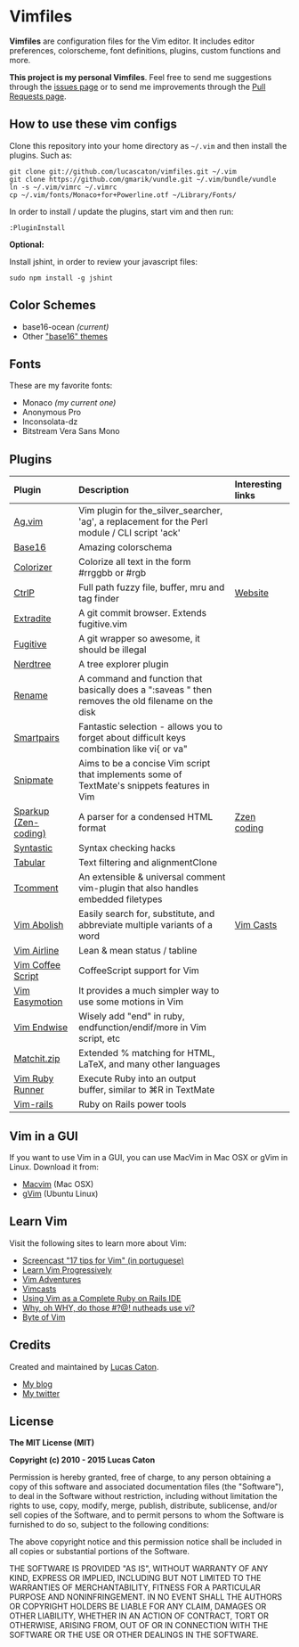 # Vimfiles

**Vimfiles** are configuration files for the Vim editor. It includes editor preferences, colorscheme, font definitions, plugins, custom functions and more.

**This project is my personal Vimfiles**. Feel free to send me suggestions through the [issues page](https://github.com/lucascaton/vimfiles/issues/new) or to send me improvements through the [Pull Requests page](https://github.com/lucascaton/vimfiles/pulls).

## How to use these vim configs

Clone this repository into your home directory as `~/.vim` and then install the plugins. Such as:

    git clone git://github.com/lucascaton/vimfiles.git ~/.vim
    git clone https://github.com/gmarik/vundle.git ~/.vim/bundle/vundle
    ln -s ~/.vim/vimrc ~/.vimrc
    cp ~/.vim/fonts/Monaco+for+Powerline.otf ~/Library/Fonts/

In order to install / update the plugins, start vim and then run:

    :PluginInstall

**Optional:**

Install jshint, in order to review your javascript files:

    sudo npm install -g jshint

## Color Schemes

* base16-ocean *(current)*
* Other ["base16" themes](http://chriskempson.github.io/base16/)

## Fonts

These are my favorite fonts:

* Monaco *(my current one)*
* Anonymous Pro
* Inconsolata-dz
* Bitstream Vera Sans Mono

## Plugins

| Plugin                                                           | Description                                                                                                | Interesting links                                                                  |
| :--------------------------------------------------------------- | :--------------------------------------------------------------------------------------------------------- | :--------------------------------------------------------------------------------- |
| [Ag.vim](https://github.com/rking/ag.vim)                        | Vim plugin for the_silver_searcher, 'ag', a replacement for the Perl module / CLI script 'ack'             |                                                                                    |
| [Base16](https://github.com/chriskempson/base16-vim)             | Amazing colorschema                                                                                        |                                                                                    |
| [Colorizer](https://github.com/lilydjwg/colorizer)               | Colorize all text in the form #rrggbb or #rgb                                                              |                                                                                    |
| [CtrlP](https://github.com/kien/ctrlp.vim)                       | Full path fuzzy file, buffer, mru and tag finder                                                           | [Website](http://kien.github.com/ctrlp.vim/)                                       |
| [Extradite](https://github.com/int3/vim-extradite)               | A git commit browser. Extends fugitive.vim                                                                 |                                                                                    |
| [Fugitive](https://github.com/tpope/vim-fugitive)                | A git wrapper so awesome, it should be illegal                                                             |                                                                                    |
| [Nerdtree](https://github.com/scrooloose/nerdtree)               | A tree explorer plugin                                                                                     |                                                                                    |
| [Rename](https://github.com/danro/rename.vim)                    | A command and function that basically does a ":saveas <newfile>" then removes the old filename on the disk |                                                                                    |
| [Smartpairs](https://github.com/gorkunov/smartpairs.vim)         | Fantastic selection - allows you to forget about difficult keys combination like vi{ or va"                |                                                                                    |
| [Snipmate](https://github.com/msanders/snipmate.vim)             | Aims to be a concise Vim script that implements some of TextMate's snippets features in Vim                |                                                                                    |
| [Sparkup (Zen-coding)](https://github.com/rstacruz/sparkup)      | A parser for a condensed HTML format                                                                       | [Zzen coding](http://code.google.com/p/zen-coding/)                                |
| [Syntastic](https://github.com/scrooloose/syntastic)             | Syntax checking hacks                                                                                      |                                                                                    |
| [Tabular](https://github.com/godlygeek/tabular)                  | Text filtering and alignmentClone                                                                          |                                                                                    |
| [Tcomment](https://github.com/tomtom/tcomment_vim)               | An extensible & universal comment vim-plugin that also handles embedded filetypes                          |                                                                                    |
| [Vim Abolish](https://github.com/tpope/vim-abolish)              | Easily search for, substitute, and abbreviate multiple variants of a word                                  | [Vim Casts](http://vimcasts.org/episodes/supercharged-substitution-with-subvert/)  |
| [Vim Airline](https://github.com/bling/vim-airline)              | Lean & mean status / tabline                                                                               |                                                                                    |
| [Vim Coffee Script](https://github.com/kchmck/vim-coffee-script) | CoffeeScript support for Vim                                                                               |                                                                                    |
| [Vim Easymotion](https://github.com/Lokaltog/vim-easymotion/)    | It provides a much simpler way to use some motions in Vim                                                  |                                                                                    |
| [Vim Endwise](https://github.com/tpope/vim-endwise)              | Wisely add "end" in ruby, endfunction/endif/more in Vim script, etc                                        |                                                                                    |
| [Matchit.zip](https://github.com/vim-scripts/matchit.zip)        | Extended % matching for HTML, LaTeX, and many other languages                                              |                                                                                    |
| [Vim Ruby Runner](https://github.com/henrik/vim-ruby-runner)     | Execute Ruby into an output buffer, similar to ⌘R in TextMate                                              |                                                                                    |
| [Vim-rails](https://github.com/tpope/vim-rails)                  | Ruby on Rails power tools                                                                                  |                                                                                    |

## Vim in a GUI

If you want to use Vim in a GUI, you can use MacVim in Mac OSX or gVim in Linux. Download it from:

* [Macvim](http://code.google.com/p/macvim/downloads/list) (Mac OSX)
* [gVim](https://apps.ubuntu.com/cat/applications/vim-gnome/) (Ubuntu Linux)

## Learn Vim

Visit the following sites to learn more about Vim:

* [Screencast "17 tips for Vim" (in portuguese)](http://blog.lucascaton.com.br/?p=1081)
* [Learn Vim Progressively](http://yannesposito.com/Scratch/en/blog/Learn-Vim-Progressively/)
* [Vim Adventures](http://vim-adventures.com/)
* [Vimcasts](http://vimcasts.org)
* [Using Vim as a Complete Ruby on Rails IDE](http://biodegradablegeek.com/2007/12/using-vim-as-a-complete-ruby-on-rails-ide/)
* [Why, oh WHY, do those #?@! nutheads use vi?](http://www.viemu.com/a-why-vi-vim.html)
* [Byte of Vim](http://www.swaroopch.com/notes/Vim)

## Credits

Created and maintained by [Lucas Caton](https://lucascaton.com.br).

* [My blog](http://blog.lucascaton.com.br/)
* [My twitter](http://twitter.com/lucascaton)

## License

**The MIT License (MIT)**

**Copyright (c) 2010 - 2015 Lucas Caton**

Permission is hereby granted, free of charge, to any person obtaining a copy of this software and associated documentation files (the "Software"), to deal in the Software without restriction, including without limitation the rights to use, copy, modify, merge, publish, distribute, sublicense, and/or sell copies of the Software, and to permit persons to whom the Software is furnished to do so, subject to the following conditions:

The above copyright notice and this permission notice shall be included in all copies or substantial portions of the Software.

THE SOFTWARE IS PROVIDED "AS IS", WITHOUT WARRANTY OF ANY KIND, EXPRESS OR IMPLIED, INCLUDING BUT NOT LIMITED TO THE WARRANTIES OF MERCHANTABILITY, FITNESS FOR A PARTICULAR PURPOSE AND NONINFRINGEMENT. IN NO EVENT SHALL THE AUTHORS OR COPYRIGHT HOLDERS BE LIABLE FOR ANY CLAIM, DAMAGES OR OTHER LIABILITY, WHETHER IN AN ACTION OF CONTRACT, TORT OR OTHERWISE, ARISING FROM, OUT OF OR IN CONNECTION WITH THE SOFTWARE OR THE USE OR OTHER DEALINGS IN THE SOFTWARE.
